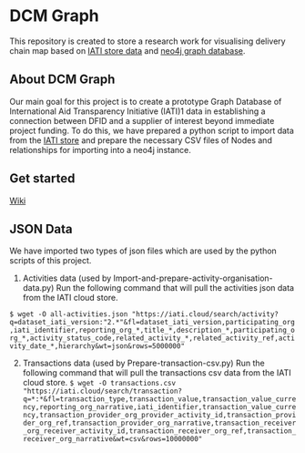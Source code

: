 # DCM Graph

This repository is created to store a research work for visualising delivery chain map based on [IATI store data](https://iati.cloud) and [neo4j graph database](https://neo4j.com).

## About DCM Graph
Our main goal for this project is to create a prototype Graph Database of International Aid Transparency Initiative (IATI)1 data in establishing a connection between DFID and a supplier of interest beyond immediate project funding. To do this, we have prepared a python script to import data from the [IATI store](https://iati.cloud) and prepare the necessary CSV files of Nodes and relationships for importing into a neo4j instance. 

## Get started
[Wiki](https://github.com/DFID/dcm-graph/wiki)

## JSON Data
We have imported two types of json files which are used by the python scripts of this project.
1. Activities data (used by Import-and-prepare-activity-organisation-data.py)
Run the following command that will pull the activities json data from the IATI cloud store.

`$ wget -O all-activities.json "https://iati.cloud/search/activity?q=dataset_iati_version:"2.*"&fl=dataset_iati_version,participating_org,iati_identifier,reporting_org_*,title_*,description_*,participating_org_*,activity_status_code,related_activity_*,related_activity_ref,activity_date_*,hierarchy&wt=json&rows=5000000"`

2. Transactions data (used by Prepare-transaction-csv.py)
Run the following command that will pull the transactions csv data from the IATI cloud store.
`$ wget -O transactions.csv "https://iati.cloud/search/transaction?q=*:*&fl=transaction_type,transaction_value,transaction_value_currency,reporting_org_narrative,iati_identifier,transaction_value_currency,transaction_provider_org_provider_activity_id,transaction_provider_org_ref,transaction_provider_org_narrative,transaction_receiver_org_receiver_activity_id,transaction_receiver_org_ref,transaction_receiver_org_narrative&wt=csv&rows=10000000"`